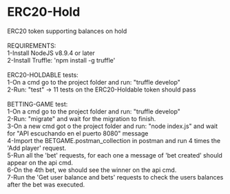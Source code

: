 # ERC20-Hold
ERC20 token supporting balances on hold<br />
<br />
REQUIREMENTS:<br />
1-Install NodeJS v8.9.4 or later<br />
2-Install Truffle: 'npm install -g truffle'<br />
<br />
ERC20-HOLDABLE tests:<br />
1-On a cmd go to the project folder and run: "truffle develop"<br />
2-Run: "test" -> 11 tests on the ERC20-Holdable token should pass<br />
<br />
BETTING-GAME test:<br />
1-On a cmd go to the project folder and run: "truffle develop"<br />
2-Run: "migrate" and wait for the migration to finish.<br />
3-On a new cmd got o the project folder and run: "node index.js" and wait for "API escuchando en el puerto 8080" message<br />
4-Import the BETGAME.postman_collection in postman and run 4 times the 'Add player' request.<br />
5-Run all the 'bet' requests, for each one a message of 'bet created' should appear on the api cmd.<br />
6-On the 4th bet, we should see the winner on the api cmd.<br />
7-Run the 'Get user balance and bets' requests to check the users balances after the bet was executed.<br />
